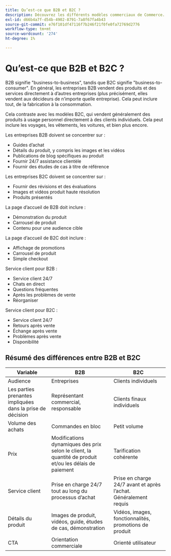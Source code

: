 ```yaml
---
title: Qu’est-ce que B2B et B2C ?
description: Découvrez les différents modèles commerciaux de Commerce.
exl-id: d66b4a7f-d54b-4902-8791-7a8f67fa4b43
source-git-commit: e76f101df47116f7b246f21f0fe0fa72769d2776
workflow-type: tm+mt
source-wordcount: '274'
ht-degree: 1%

---
```


# Qu’est-ce que B2B et B2C ?

B2B signifie &quot;business-to-business&quot;, tandis que B2C signifie &quot;business-to-consumer&quot;. En général, les entreprises B2B vendent des produits et des services directement à d’autres entreprises (plus précisément, elles vendent aux décideurs de n’importe quelle entreprise). Cela peut inclure tout, de la fabrication à la consommation.

Cela contraste avec les modèles B2C, qui vendent généralement des produits à usage personnel directement à des clients individuels. Cela peut inclure les voyages, les vêtements, les voitures, et bien plus encore.

Les entreprises B2B doivent se concentrer sur :

- Guides d’achat
- Détails du produit, y compris les images et les vidéos
- Publications de blog spécifiques au produit
- Fournir 24/7 assistance clientèle
- Fournir des études de cas à titre de référence

Les entreprises B2C doivent se concentrer sur :

- Fournir des révisions et des évaluations
- Images et vidéos produit haute résolution
- Produits présentés

La page d’accueil de B2B doit inclure :

- Démonstration du produit
- Carrousel de produit
- Contenu pour une audience cible

La page d’accueil de B2C doit inclure :

- Affichage de promotions
- Carrousel de produit
- Simple checkout

Service client pour B2B :

- Service client 24/7
- Chats en direct
- Questions fréquentes
- Après les problèmes de vente
- Réorganiser

Service client pour B2C :

- Service client 24/7
- Retours après vente
- Échange après vente
- Problèmes après vente
- Disponibilité

## Résumé des différences entre B2B et B2C

| Variable | B2B | B2C |
|----------|-----|-----|
| Audience | Entreprises | Clients individuels |
| Les parties prenantes impliquées dans la prise de décision | Représentant commercial, responsable | Clients finaux individuels |
| Volume des achats | Commandes en bloc | Petit volume |
| Prix | Modifications dynamiques des prix selon le client, la quantité de produit et/ou les délais de paiement | Tarification cohérente |
| Service client | Prise en charge 24/7 tout au long du processus d’achat | Prise en charge 24/7 avant et après l’achat. Généralement requis |
| Détails du produit | Images de produit, vidéos, guide, études de cas, démonstration | Vidéos, images, fonctionnalités, promotions de produit |
| CTA | Orientation commerciale | Orienté utilisateur |
